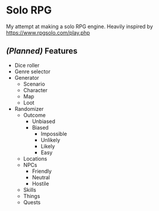 # Solo RPG
My attempt at making a solo RPG engine. Heavily inspired by https://www.rpgsolo.com/play.php

## *(Planned)* Features
- Dice roller
- Genre selector
- Generator
    - Scenario
    - Character
    - Map
    - Loot
- Randomizer
    - Outcome
        - Unbiased
        - Biased
            - Impossible
            - Unlikely
            - Likely
            - Easy
    - Locations
    - NPCs
        - Friendly
        - Neutral
        - Hostile
    - Skills
    - Things
    - Quests

